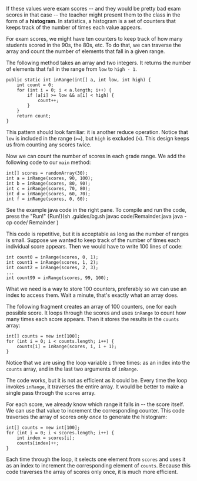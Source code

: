 If these values were exam scores -- and they would be pretty bad exam scores in that case -- the teacher might present them to the class in the form of a **histogram**. In statistics, a histogram is a set of counters that keeps track of the number of times each value appears.

For exam scores, we might have ten counters to keep track of how many students scored in the 90s, the 80s, etc. To do that, we can traverse the array and count the number of elements that fall in a given range.

The following method takes an array and two integers. It returns the number of elements that fall in the range from `low` to `high - 1`.

```code
public static int inRange(int[] a, int low, int high) {
    int count = 0;
    for (int i = 0; i < a.length; i++) {
        if (a[i] >= low && a[i] < high) {
            count++;
        }
    }
    return count;
}
```


This pattern should look familiar: it is another reduce operation. Notice that `low` is included in the range (`>=`), but `high` is excluded (`<`). This design keeps us from counting any scores twice.

Now we can count the number of scores in each grade range. We add the following code to our `main` method:

```code
int[] scores = randomArray(30);
int a = inRange(scores, 90, 100);
int b = inRange(scores, 80, 90);
int c = inRange(scores, 70, 80);
int d = inRange(scores, 60, 70);
int f = inRange(scores, 0, 60);
```
See the example java code in the right pane. To compile and run the code, press the "Run!"
{Run!}(sh .guides/bg.sh javac code/Remainder.java java -cp code/ Remainder )


This code is repetitive, but it is acceptable as long as the number of ranges is small. Suppose we wanted to keep track of the number of times each individual score appears. Then we would have to write 100 lines of code:

```code
int count0 = inRange(scores, 0, 1);
int count1 = inRange(scores, 1, 2);
int count2 = inRange(scores, 2, 3);
...
int count99 = inRange(scores, 99, 100);
```

What we need is a way to store 100 counters, preferably so we can use an index to access them. Wait a minute, that's exactly what an array does.

The following fragment creates an array of 100 counters, one for each possible score. It loops through the scores and uses `inRange` to count how many times each score appears. Then it stores the results in the `counts` array:

```code
int[] counts = new int[100];
for (int i = 0; i < counts.length; i++) {
    counts[i] = inRange(scores, i, i + 1);
}
```

Notice that we are using the loop variable `i` three times: as an index into the `counts` array, and in the last two arguments of `inRange`.


The code works, but it is not as efficient as it could be. Every time the loop invokes `inRange`, it traverses the entire array. It would be better to make a single pass through the `scores` array.

For each score, we already know which range it falls in -- the score itself. We can use that value to increment the corresponding counter. This code traverses the array of scores *only once* to generate the histogram:

```code
int[] counts = new int[100];
for (int i = 0; i < scores.length; i++) {
    int index = scores[i];
    counts[index]++;
}
```

Each time through the loop, it selects one element from `scores` and uses it as an index to increment the corresponding element of `counts`. Because this code traverses the array of scores only once, it is much more efficient.